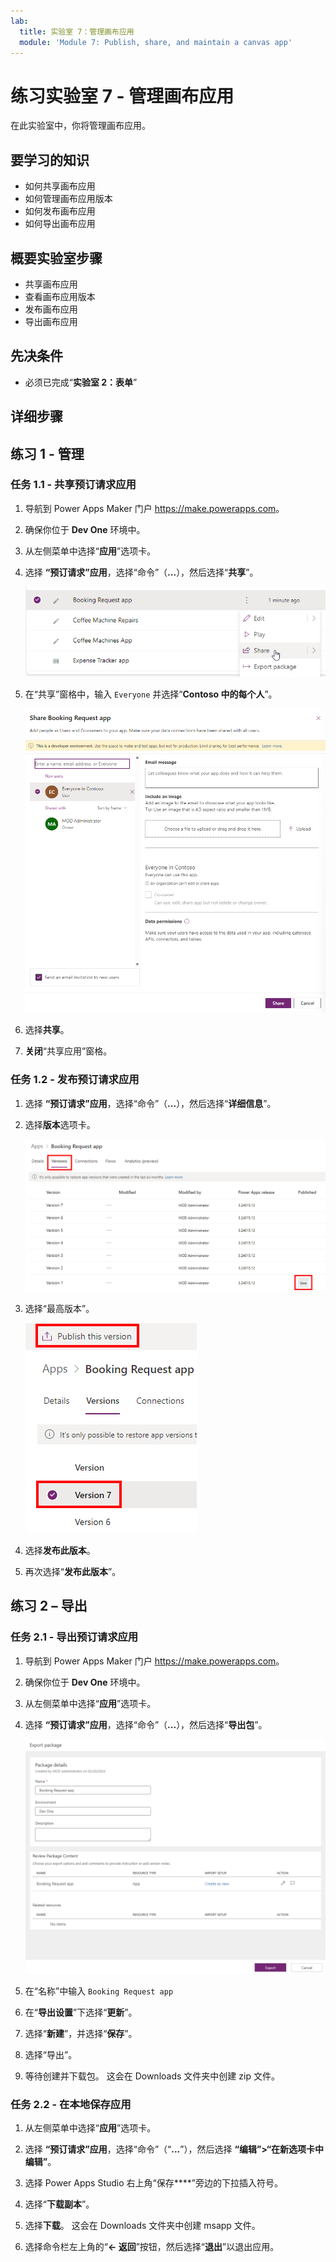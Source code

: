 ```yaml
---
lab:
  title: 实验室 7：管理画布应用
  module: 'Module 7: Publish, share, and maintain a canvas app'
---
```


# 练习实验室 7 - 管理画布应用

在此实验室中，你将管理画布应用。

## 要学习的知识

- 如何共享画布应用
- 如何管理画布应用版本
- 如何发布画布应用
- 如何导出画布应用

## 概要实验室步骤

- 共享画布应用
- 查看画布应用版本
- 发布画布应用
- 导出画布应用
  
## 先决条件

- 必须已完成“**实验室 2：表单**”

## 详细步骤

## 练习 1 - 管理

### 任务 1.1 - 共享预订请求应用

1. 导航到 Power Apps Maker 门户 <https://make.powerapps.com>。

1. 确保你位于 **Dev One** 环境中。

1. 从左侧菜单中选择“**应用**”选项卡。

1. 选择 **“预订请求”应用**，选择“命令”（**...**），然后选择“**共享**”。

    ![应用的共享操作的屏幕截图。](../media/share-app-action.png)

1. 在“共享”窗格中，输入 `Everyone` 并选择“**Contoso 中的每个人**”。

    ![共享应用窗格的屏幕截图。](../media/share-app-pane.png)

1. 选择**共享**。

1. **关闭**“共享应用”窗格。

### 任务 1.2 - 发布预订请求应用

1. 选择 **“预订请求”应用**，选择“命令”（**...**），然后选择“**详细信息**”。

1. 选择**版本**选项卡。

    ![应用版本的屏幕截图。](../media/app-versions.png)

1. 选择“最高版本”。

    ![发布最新版本的屏幕截图。](../media/app-publish.png)

1. 选择**发布此版本**。

1. 再次选择“**发布此版本**”。

## 练习 2 – 导出

### 任务 2.1 - 导出预订请求应用

1. 导航到 Power Apps Maker 门户 <https://make.powerapps.com>。

1. 确保你位于 **Dev One** 环境中。

1. 从左侧菜单中选择“**应用**”选项卡。

1. 选择 **“预订请求”应用**，选择“命令”（**...**），然后选择“**导出包**”。

    ![导出应用页的屏幕截图](../media/export-package.png)

1. 在“名称”中输入 `Booking Request app`

1. 在“**导出设置**”下选择“**更新**”。

1. 选择“**新建**”，并选择“**保存**”。

1. 选择“导出”。

1. 等待创建并下载包。 这会在 Downloads 文件夹中创建 zip 文件。

### 任务 2.2 - 在本地保存应用

1. 从左侧菜单中选择“**应用**”选项卡。

1. 选择 **“预订请求”应用**，选择“命令”（“**...**”），然后选择 **“编辑”>“在新选项卡中编辑”**。

1. 选择 Power Apps Studio 右上角“保存****”旁边的下拉插入符号。

1. 选择“**下载副本**”。

1. 选择**下载**。  这会在 Downloads 文件夹中创建 msapp 文件。

1. 选择命令栏左上角的“**<- 返回**”按钮，然后选择“**退出**”以退出应用。
